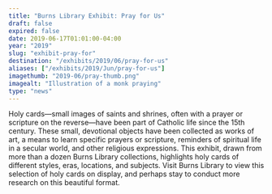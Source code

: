 ```yaml
---
title: "Burns Library Exhibit: Pray for Us"
draft: false
expired: false
date: 2019-06-17T01:01:00-04:00
year: "2019"
slug: "exhibit-pray-for"
destination: "/exhibits/2019/06/pray-for-us"
aliases: ["/exhibits/2019/Jun/pray-for-us"]
imagethumb: "2019-06/pray-thumb.png"
imagealt: "Illustration of a monk praying"
type: "news"
---
```


Holy cards—small images of saints and shrines, often with a prayer or scripture on the reverse—have been part of Catholic life since the 15th century. These small, devotional objects have been collected as works of art, a means to learn specific prayers or scripture, reminders of spiritual life in a secular world, and other religious expressions. This exhibit, drawn from more than a dozen Burns Library collections, highlights holy cards of different styles, eras, locations, and subjects. Visit Burns Library to view this selection of holy cards on display, and perhaps stay to conduct more research on this beautiful format. 
